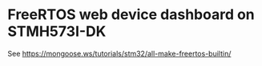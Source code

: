 # FreeRTOS web device dashboard on STMH573I-DK

See https://mongoose.ws/tutorials/stm32/all-make-freertos-builtin/
